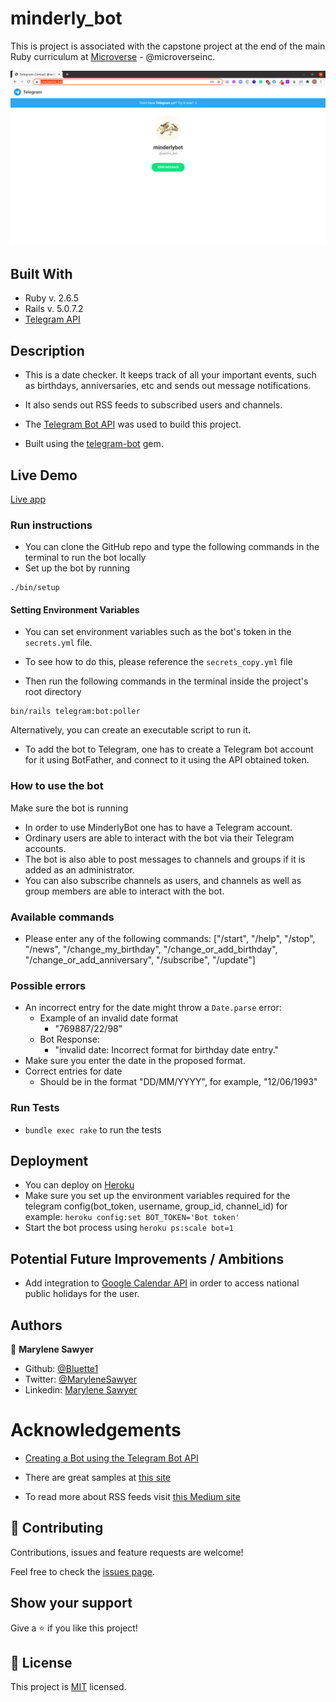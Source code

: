 # minderly_bot

This is project is associated with the capstone project at the end of the main Ruby curriculum at [Microverse](https:www.microverse.org/) - @microverseinc.

![demopage](./public/images/screenshot.png)

## Built With

- Ruby v. 2.6.5
- Rails v. 5.0.7.2
- [Telegram API]((https://core.telegram.org/bots/api) )

## Description
- This is a date checker. It keeps track of all your important events, such as birthdays, anniversaries, etc and sends out message notifications.
- It also sends out RSS feeds to subscribed users and channels.

- The [Telegram Bot API](https://core.telegram.org/bots/api) was used to build this project.
- Built using the [telegram-bot](https://github.com/telegram-bot-rb/telegram-bot) gem.

## Live Demo

[Live app](https://t.me/xextris_bot)

### Run instructions 
  -  You can clone the GitHub repo and type the following commands in the terminal to run the bot locally
  -  Set up the bot by running
  ```
  ./bin/setup
  ```
#### Setting Environment Variables
  - You can set environment variables such as the bot's token in the `secrets.yml` file.
  - To see how to do this, please reference the `secrets_copy.yml` file

-  Then run the following commands in the terminal inside the project's root directory
  ```
  bin/rails telegram:bot:poller
  ```

 Alternatively, you can create an executable script to run it.
- To add the bot to Telegram, one has to create a Telegram bot account for it using BotFather, and connect to it using the API obtained token.

### How to use the bot
Make sure the bot is running
- In order to use MinderlyBot one has to have a Telegram account.
- Ordinary users are able to interact with the bot via their Telegram accounts.
- The bot is also able to post messages to channels and groups if it is added as an administrator.
- You can also subscribe channels as users, and channels as well as group members are able to interact
  with the bot.

### Available commands
- Please enter any of the following commands:  ["/start", "/help", "/stop", "/news", "/change_my_birthday", "/change_or_add_birthday", "/change_or_add_anniversary", "/subscribe", "/update"]

### Possible errors
- An incorrect entry for the date might throw a `Date.parse` error: 
   - Example of an invalid date format
       - "769887/22/98"
   - Bot Response:
       - "invalid date: Incorrect format for birthday date entry."
- Make sure you enter the date in the proposed format.
- Correct entries for date
    - Should be in the format "DD/MM/YYYY", for example, "12/06/1993" 

### Run Tests
- `bundle exec rake` to run the tests

## Deployment
- You can deploy on [Heroku](https://devcenter.heroku.com/categories/ruby-support)
 - Make sure you set up the environment variables required for the telegram config(bot_token, username, group_id, channel_id) for example:
  `heroku config:set BOT_TOKEN='Bot token'`
- Start the bot process using
`heroku ps:scale bot=1`

## Potential Future Improvements / Ambitions
- Add integration to [Google Calendar API](https://console.developers.google.com) in order to access national public holidays for the user.

## Authors

👤 **Marylene Sawyer**
- Github: [@Bluette1](https://github.com/Bluette1)
- Twitter: [@MaryleneSawyer](https://twitter.com/MaryleneSawyer)
- Linkedin: [Marylene Sawyer](https://www.linkedin.com/in/marylene-sawyer-b4ba1295/)

# Acknowledgements
- [Creating a Bot using the Telegram Bot API](https://tutorials.botsfloor.com/creating-a-bot-using-the-telegram-bot-api-5d3caed3266d#.13ywsygju)

- There are great samples at [this site](https://core.telegram.org/bots/samples)
- To read more about RSS feeds visit [this Medium site](https://medium.com/@krandles/rss-and-ruby-its-really-simple-a32a8654733a)

## 🤝 Contributing

Contributions, issues and feature requests are welcome!

Feel free to check the [issues page](https://github.com/Bluette1/minderly-bot/issues).

## Show your support

Give a ⭐️ if you like this project!

## 📝 License

This project is [MIT](https://opensource.org/licenses/MIT) licensed.
